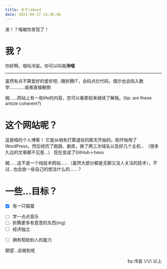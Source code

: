 ```yaml
---
title: 关于/about
date: 2021-04-27 13:36:48
---
```


诶！？喵被你发现了！

# 我？

你好啊，咱叫泠妄。你可以叫我**泠喵**


---

虽然有点不算爱好的爱好吧...瞎折腾IT，会码点烂代码，偶尔也会陷入数学…………或者直接躺倒

姆……网站上有一些life的内容，您可以看那些来继续了解我。(tip: are these article coherent?)


# 这个网站呢？

这是咱的个人博客！
它是从咱有打算退役的那天开始的。刚开始用了WordPress，然后经历了跑路、删库，换了两三次域名以及好几个主机...
（很多久远的文章都不见惹…）
现在变成了GitHub＋hexo

姆……这不是一个纯技术网站……（虽然大部分都是无聊又没人关注的技术），不过…也会放一些自己的想法什么的……？

# 一些...目标？
<!-- - [x] 找到能把喵喵心吃掉的ta\~ -->
- [X] 有一只猫猫
<!-- - [x] 诊断 -->
<!-- - [ ] SRS -->
- [ ] 学一点点音乐
- [ ] 折腾更多有意思的东西(ing)
- [ ] 经济独立
<!-- - [ ] 把...我们的故事记录下来，或许游戏？视觉小说？ -->
- [ ] 拥有帮助别人的能力

期望...会做到呢


<p align="right">by:泠妄 \/\/\  以上</p>